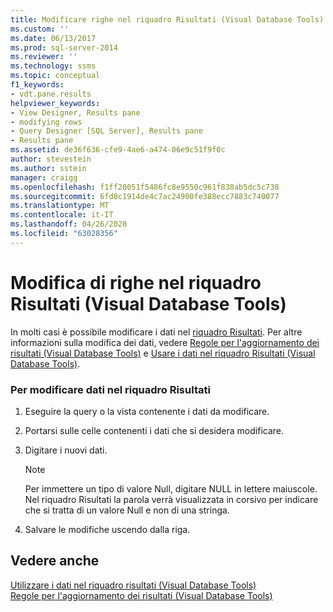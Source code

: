 ```yaml
---
title: Modificare righe nel riquadro Risultati (Visual Database Tools) | Microsoft Docs
ms.custom: ''
ms.date: 06/13/2017
ms.prod: sql-server-2014
ms.reviewer: ''
ms.technology: ssms
ms.topic: conceptual
f1_keywords:
- vdt.pane.results
helpviewer_keywords:
- View Designer, Results pane
- modifying rows
- Query Designer [SQL Server], Results pane
- Results pane
ms.assetid: de36f636-cfe9-4ae6-a474-06e9c51f9f0c
author: stevestein
ms.author: sstein
manager: craigg
ms.openlocfilehash: f1ff20051f5486fc8e9550c961f838ab5dc5c738
ms.sourcegitcommit: 6fd8c1914de4c7ac24900fe388ecc7883c740077
ms.translationtype: MT
ms.contentlocale: it-IT
ms.lasthandoff: 04/26/2020
ms.locfileid: "63028356"
---
```

# <a name="edit-rows-in-the-results-pane-visual-database-tools"></a>Modifica di righe nel riquadro Risultati (Visual Database Tools)
  In molti casi è possibile modificare i dati nel [riquadro Risultati](visual-database-tools.md). Per altre informazioni sulla modifica dei dati, vedere [Regole per l'aggiornamento dei risultati &#40;Visual Database Tools&#41;](rules-for-updating-results-visual-database-tools.md) e [Usare i dati nel riquadro Risultati &#40;Visual Database Tools&#41;](work-with-data-in-the-results-pane-visual-database-tools.md).  
  
### <a name="to-edit-data-in-the-results-pane"></a>Per modificare dati nel riquadro Risultati  
  
1.  Eseguire la query o la vista contenente i dati da modificare.  
  
2.  Portarsi sulle celle contenenti i dati che si desidera modificare.  
  
3.  Digitare i nuovi dati.  
  
    > [!NOTE]  
    >  Per immettere un tipo di valore Null, digitare NULL in lettere maiuscole. Nel riquadro Risultati la parola verrà visualizzata in corsivo per indicare che si tratta di un valore Null e non di una stringa.  
  
4.  Salvare le modifiche uscendo dalla riga.  
  
## <a name="see-also"></a>Vedere anche  
 [Utilizzare i dati nel riquadro risultati &#40;Visual Database Tools&#41;](work-with-data-in-the-results-pane-visual-database-tools.md)   
 [Regole per l'aggiornamento dei risultati &#40;Visual Database Tools&#41;](rules-for-updating-results-visual-database-tools.md)  
  
  
